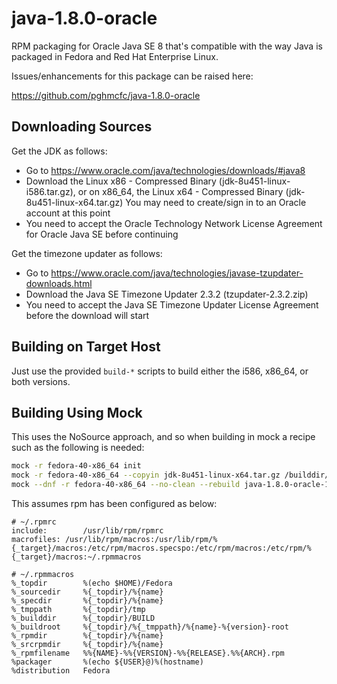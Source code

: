 java-1.8.0-oracle
=================

RPM packaging for Oracle Java SE 8 that's compatible with the way Java is
packaged in Fedora and Red Hat Enterprise Linux.

Issues/enhancements for this package can be raised here:

https://github.com/pghmcfc/java-1.8.0-oracle

Downloading Sources
-------------------

Get the JDK as follows:

- Go to https://www.oracle.com/java/technologies/downloads/#java8
- Download the Linux x86 - Compressed Binary (jdk-8u451-linux-i586.tar.gz),
  or on x86_64, the Linux x64 - Compressed Binary (jdk-8u451-linux-x64.tar.gz)
  You may need to create/sign in to an Oracle account at this point
- You need to accept the Oracle Technology Network License Agreement for Oracle
  Java SE before continuing

Get the timezone updater as follows:

- Go to https://www.oracle.com/java/technologies/javase-tzupdater-downloads.html
- Download the Java SE Timezone Updater 2.3.2 (tzupdater-2.3.2.zip)
- You need to accept the Java SE Timezone Updater License Agreement before the
  download will start

Building on Target Host
-----------------------

Just use the provided `build-*` scripts to build either the i586, x86_64, or
both versions.

Building Using Mock
-------------------

This uses the NoSource approach, and so when building in mock a
recipe such as the following is needed:

```bash
mock -r fedora-40-x86_64 init
mock -r fedora-40-x86_64 --copyin jdk-8u451-linux-x64.tar.gz /builddir/build/SOURCES
mock --dnf -r fedora-40-x86_64 --no-clean --rebuild java-1.8.0-oracle-1.8.0.451-1.fc40.nosrc.rpm
```

This assumes rpm has been configured as below:

```
# ~/.rpmrc
include:        /usr/lib/rpm/rpmrc
macrofiles: /usr/lib/rpm/macros:/usr/lib/rpm/%{_target}/macros:/etc/rpm/macros.specspo:/etc/rpm/macros:/etc/rpm/%{_target}/macros:~/.rpmmacros
```

```
# ~/.rpmmacros
%_topdir        %(echo $HOME)/Fedora
%_sourcedir     %{_topdir}/%{name}
%_specdir       %{_topdir}/%{name}
%_tmppath       %{_topdir}/tmp
%_builddir      %{_topdir}/BUILD
%_buildroot     %{_topdir}/%{_tmppath}/%{name}-%{version}-root
%_rpmdir        %{_topdir}/%{name}
%_srcrpmdir     %{_topdir}/%{name}
%_rpmfilename   %%{NAME}-%%{VERSION}-%%{RELEASE}.%%{ARCH}.rpm
%packager       %(echo ${USER}@)%(hostname)
%distribution   Fedora
```

